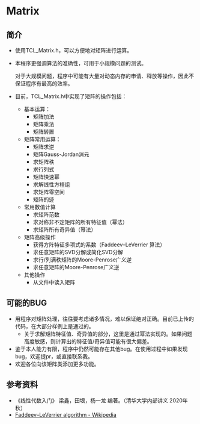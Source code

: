 # Matrix

## 简介

- 使用TCL_Matrix.h，可以方便地对矩阵进行运算。

- 本程序更强调算法的准确性，可用于小规模问题的测试。

  对于大规模问题，程序中可能有大量对动态内存的申请、释放等操作，因此不保证程序有最高的效率。

- 目前，TCL_Matrix.h中实现了矩阵的操作包括：

  - 基本运算：
    - 矩阵加法
    - 矩阵乘法
    - 矩阵转置
  - 矩阵常用运算：
    - 矩阵求逆
    - 矩阵Gauss-Jordan消元
    - 求矩阵秩
    - 求行列式
    - 矩阵快速幂
    - 求解线性方程组
    - 求矩阵零空间
    - 矩阵的迹
  - 常用数值计算
    - 求矩阵范数
    - 求对称非不定矩阵的所有特征值（幂法）
    - 求矩阵所有奇异值（幂法）
  - 矩阵高级操作
    - 获得方阵特征多项式的系数（Faddeev–LeVerrier 算法）
    - 求任意矩阵的SVD分解或简化SVD分解
    - 求行/列满秩矩阵的Moore-Penrose广义逆
    - 求任意矩阵的Moore-Penrose广义逆
  - 其他操作
    - 从文件中读入矩阵

## 可能的BUG

- 用程序对矩阵处理，往往要考虑诸多情况，难以保证绝对正确。目前已上传的代码，在大部分样例上是通过的。
  - 关于求解矩阵特征值、奇异值的部分，这里是通过幂法实现的。如果问题高度敏感，则计算出的特征值/奇异值可能有很大偏差。
- 鉴于本人能力有限，程序中仍然可能存在其他bug。在使用过程中如果发现bug，欢迎提pr，或直接联系我。
- 欢迎各位向该矩阵类添加更多功能。

## 参考资料

- 《线性代数入门》 梁鑫，田垠，杨一龙 编著。（清华大学内部讲义 2020年秋）
- [Faddeev–LeVerrier algorithm - Wikipedia](https://en.wikipedia.org/wiki/Faddeev–LeVerrier_algorithm)

